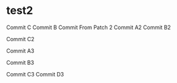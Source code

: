 # test2

Commit C
Commit B
Commit From Patch 2
Commit A2
Commit B2

Commit C2

Commit A3

Commit B3



Commit C3
Commit D3

